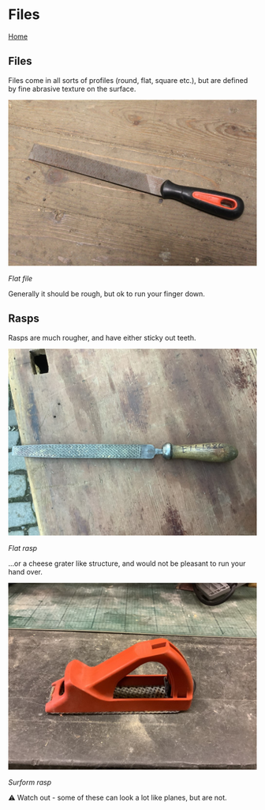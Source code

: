 # Files

[Home](README.md)

## Files

Files come in all sorts of profiles (round, flat, square etc.), but are defined by 
fine abrasive texture on the surface.

![flat_file.jpg](img/files/flat_file.jpg)

_Flat file_

Generally it should be rough, but ok to run your finger down.

## Rasps

Rasps are much rougher, and have either sticky out teeth.

![flat_rasp.jpeg](img/files/flat_rasp.jpg)

_Flat rasp_

...or a cheese grater like structure, and would not be pleasant to run your hand over.

![surform_rasp.jpg](img/files/surform_rasp.jpg)

_Surform rasp_

⚠️ Watch out - some of these can look a lot like planes, but are not.
